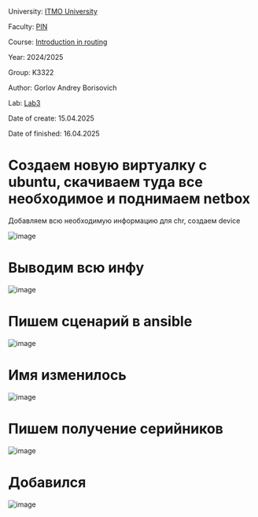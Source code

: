 
University: [ITMO University](https://itmo.ru/ru/)

Faculty: [PIN](https://fict.itmo.ru)

Course: [Introduction in routing](https://github.com/itmo-ict-faculty/introduction-in-routing)

Year: 2024/2025

Group: K3322

Author: Gorlov Andrey Borisovich

Lab: [Lab3]([https://itmo-ict-faculty.github.io/network-programming/education/labs2023_2024/lab2/lab2/#_5](https://itmo-ict-faculty.github.io/network-programming/education/labs2023_2024/lab3/lab3/#_5))

Date of create: 15.04.2025

Date of finished: 16.04.2025

# Создаем новую виртуалку с ubuntu, скачиваем туда все необходимое и поднимаем netbox

Добавляем всю необходимую информацию для chr, создаем device 

![image](https://github.com/user-attachments/assets/71eb23a2-8338-481b-b509-cd461b86c123)

# Выводим всю инфу 

![image](https://github.com/user-attachments/assets/ff487707-b890-4b8a-b6aa-52df8b8db69d)

# Пишем сценарий в ansible

![image](https://github.com/user-attachments/assets/08f04596-3214-4554-b4bd-94a9a147e0d0)

# Имя изменилось
![image](https://github.com/user-attachments/assets/c3bfcaeb-e6ec-498a-9e4c-b13c2e40fe3e)

# Пишем получение серийников

![image](https://github.com/user-attachments/assets/92f3d21d-750b-466b-9f48-c3f0447e9599)

# Добавился

![image](https://github.com/user-attachments/assets/6f452615-b7c2-4e1d-a41e-8e5dfe833dd5)

